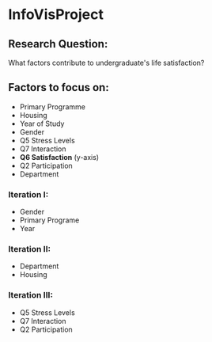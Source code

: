 # InfoVisProject

## Research Question: 
What factors contribute to undergraduate's life satisfaction?

## Factors to focus on:
 - Primary Programme
 - Housing
 - Year of Study
 - Gender
 - Q5 Stress Levels
 - Q7 Interaction
 - **Q6 Satisfaction** (y-axis)
 - Q2 Participation
 - Department 

### Iteration I:
 - Gender
 - Primary Programe
 - Year

### Iteration II:
 - Department
 - Housing
 
 ### Iteration III:
  - Q5 Stress Levels
  - Q7 Interaction
  - Q2 Participation
